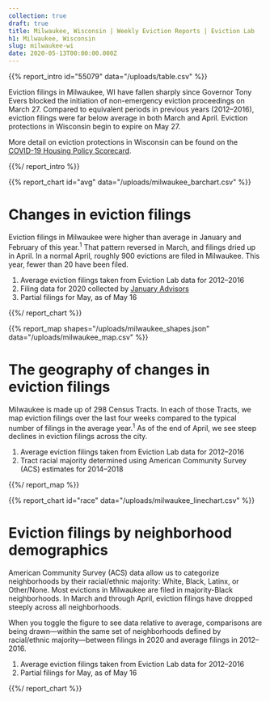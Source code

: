 ```yaml
---
collection: true
draft: true
title: Milwaukee, Wisconsin | Weekly Eviction Reports | Eviction Lab
h1: Milwaukee, Wisconsin
slug: milwaukee-wi
date: 2020-05-13T00:00:00.000Z
---
```


{{% report_intro id="55079" data="/uploads/table.csv" %}}





Eviction filings in Milwaukee, WI have fallen sharply since Governor Tony Evers blocked the initiation of non-emergency eviction proceedings on March 27. Compared to equivalent periods in previous years (2012–2016), eviction filings were far below average in both March and April. Eviction protections in Wisconsin begin to expire on May 27.

More detail on eviction protections in Wisconsin can be found on the [COVID-19 Housing Policy Scorecard](https://evictionlab.org/covid-policy-scorecard/wi/).





{{%/ report_intro %}}



{{% report_chart id="avg" data="/uploads/milwaukee_barchart.csv" %}}

# Changes in eviction filings

Eviction filings in Milwaukee were higher than average in January and February of this year.<sup>1</sup> That pattern reversed in March, and filings dried up in April. In a normal April, roughly 900 evictions are filed in Milwaukee. This year, fewer than 20 have been filed.

1. Average eviction filings taken from Eviction Lab data for 2012–2016
2. Filing data for 2020 collected by [January Advisors](https://www.januaryadvisors.com/)
3. Partial filings for May, as of May 16

{{%/ report_chart %}}



{{% report_map shapes="/uploads/milwaukee_shapes.json" data="/uploads/milwaukee_map.csv" %}}

# The geography of changes in eviction filings

Milwaukee is made up of 298 Census Tracts. In each of those Tracts, we map eviction filings over the last four weeks compared to the typical number of filings in the average year.<sup>1</sup> As of the end of April, we see steep declines in eviction filings across the city.

1. Average eviction filings taken from Eviction Lab data for 2012–2016
2. Tract racial majority determined using American Community Survey (ACS) estimates for 2014–2018

{{%/ report_map %}}



{{% report_chart id="race" data="/uploads/milwaukee_linechart.csv" %}}

# Eviction filings by neighborhood demographics

American Community Survey (ACS) data allow us to categorize neighborhoods by their racial/ethnic majority: White, Black, Latinx, or Other/None. Most evictions in Milwaukee are filed in majority-Black neighborhoods. In March and through April, eviction filings have dropped steeply across all neighborhoods.

When you toggle the figure to see data relative to average, comparisons are being drawn—within the same set of neighborhoods defined by racial/ethnic majority—between filings in 2020 and average filings in 2012–2016.

1. Average eviction filings taken from Eviction Lab data for 2012–2016
2. Partial filings for May, as of May 16

{{%/ report_chart %}}